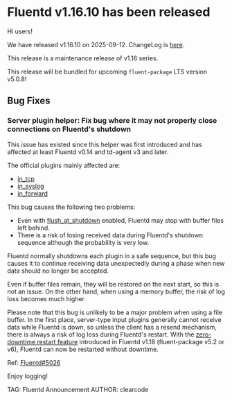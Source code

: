 # Fluentd v1.16.10 has been released

Hi users!

We have released v1.16.10 on 2025-09-12.
ChangeLog is [here](https://github.com/fluent/fluentd/blob/v1.16/CHANGELOG.md#release-v11610---20250912).

This release is a maintenance release of v1.16 series.

This release will be bundled for upcoming `fluent-package` LTS version v5.0.8!

## Bug Fixes

### Server plugin helper: Fix bug where it may not properly close connections on Fluentd's shutdown

This issue has existed since this helper was first introduced and has affected at least Fluentd v0.14 and td-agent v3 and later.

The official plugins mainly affected are:

* [in\_tcp](https://docs.fluentd.org/input/tcp)
* [in\_syslog](https://docs.fluentd.org/input/syslog)
* [in\_forward](https://docs.fluentd.org/input/forward)

This bug causes the following two problems:

* Even with [flush\_at\_shutdown](https://docs.fluentd.org/configuration/buffer-section#flushing-parameters) enabled, Fluentd may stop with buffer files left behind.
* There is a risk of losing received data during Fluentd's shutdown sequence although the probability is very low.

Fluentd normally shutdowns each plugin in a safe sequence, but this bug causes it to continue receiving data unexpectedly during a phase when new data should no longer be accepted.

Even if buffer files remain, they will be restored on the next start, so this is not an issue.
On the other hand, when using a memory buffer, the risk of log loss becomes much higher.

Please note that this bug is unlikely to be a major problem when using a file buffer.
In the first place, server-type input plugins generally cannot receive data while Fluentd is down, so unless the client has a resend mechanism, there is always a risk of log loss during Fluentd's restart.
With the [zero-downtime restart feature](https://docs.fluentd.org/deployment/zero-downtime-restart) introduced in Fluentd v1.18 (fluent-package v5.2 or v6), Fluentd can now be restarted without downtime.

Ref: [Fluentd#5026](https://github.com/fluent/fluentd/pull/5026)

Enjoy logging!

TAG: Fluentd Announcement
AUTHOR: clearcode
